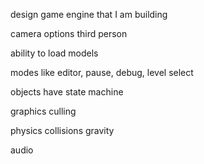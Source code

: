 design game engine that I am building

camera options
	third person
	
ability to load models

modes like editor, pause, debug, level select

objects 
	have state machine
	
graphics
	culling

physics
	collisions
	gravity

audio

